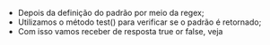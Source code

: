 * Depois da definição do padrão por meio da regex;
* Utilizamos o método test() para verificar se o padrão é retornado;
* Com isso vamos receber de resposta true or false, veja